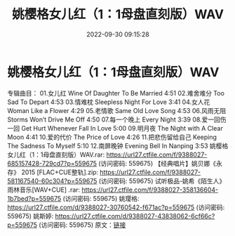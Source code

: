 ﻿---
title: 姚樱格女儿红（1：1母盘直刻版）WAV
date: 2022-09-30 09:15:28
categories: WAV车载音乐、镜像
tags: 华语中文
---
# 姚樱格女儿红（1：1母盘直刻版）WAV

专辑曲目：
01.女儿红 Wine Of Daughter To Be Married 4:51
02.难舍难分 Too Sad To Depart 4:53
03.情难枕 Sleepless Night For Love 3:41
04.女人花 Woman Like a Flower 4:29
05.老情歌 Same Old Love Song 4:53
06.风雨无阻 Storms Won’t Drive Me Off 4:50
07.每一个晚上 Every Night 3:39
08.爱一回伤一回 Get Hurt Whenever Fall In Love 5:00
09.明月夜 The Night with A Clear Moon 4:41
10.爱的代价 The Price of Love 4:26
11.把悲伤留给自己 Keeping The Sadness To Myself 5:10
12.南屏晚钟 Evening Bell In Nanping 3:53
姚樱格 女儿红（1：1母盘直刻版）WAV.rar: https://url27.ctfile.com/f/9388027-685157428-729cd7?p=559675
(访问密码: 559675)
【经典唱片】姚贝娜《永存》 2015 [FLAC+CUE整轨].zip: https://url27.ctfile.com/f/9388027-581167540-60c304?p=559675
(访问密码: 559675)
试听极品-姚希《陌生人》雨林音乐[WAV+CUE] .rar: https://url27.ctfile.com/f/9388027-358136604-1b7bed?p=559675
(访问密码: 559675)
姚璎格: https://url27.ctfile.com/d/9388027-30760542-f671ac?p=559675
(访问密码: 559675)
姚斯婷: https://url27.ctfile.com/d/9388027-43838062-6cf66c?p=559675
(访问密码: 559675)
原文：[链接](https://blog.sina.com.cn/s/blog_1647c7e7601030zp5.html)